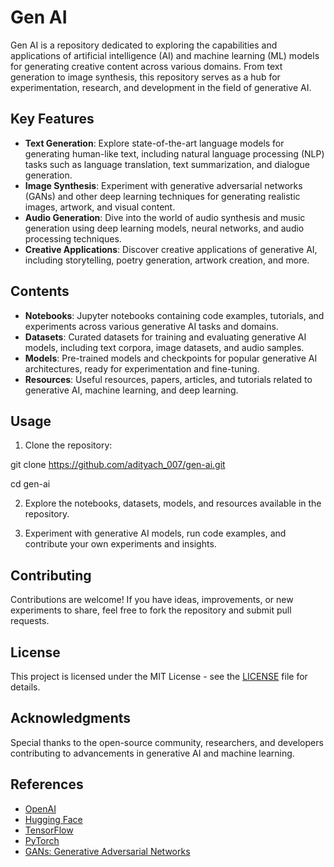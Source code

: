 # Gen AI

Gen AI is a repository dedicated to exploring the capabilities and applications of artificial intelligence (AI) and machine learning (ML) models for generating creative content across various domains. From text generation to image synthesis, this repository serves as a hub for experimentation, research, and development in the field of generative AI.

## Key Features

- **Text Generation**: Explore state-of-the-art language models for generating human-like text, including natural language processing (NLP) tasks such as language translation, text summarization, and dialogue generation.
- **Image Synthesis**: Experiment with generative adversarial networks (GANs) and other deep learning techniques for generating realistic images, artwork, and visual content.
- **Audio Generation**: Dive into the world of audio synthesis and music generation using deep learning models, neural networks, and audio processing techniques.
- **Creative Applications**: Discover creative applications of generative AI, including storytelling, poetry generation, artwork creation, and more.

## Contents

- **Notebooks**: Jupyter notebooks containing code examples, tutorials, and experiments across various generative AI tasks and domains.
- **Datasets**: Curated datasets for training and evaluating generative AI models, including text corpora, image datasets, and audio samples.
- **Models**: Pre-trained models and checkpoints for popular generative AI architectures, ready for experimentation and fine-tuning.
- **Resources**: Useful resources, papers, articles, and tutorials related to generative AI, machine learning, and deep learning.

## Usage

1. Clone the repository:

git clone https://github.com/adityach_007/gen-ai.git

cd gen-ai


2. Explore the notebooks, datasets, models, and resources available in the repository.

3. Experiment with generative AI models, run code examples, and contribute your own experiments and insights.

## Contributing

Contributions are welcome! If you have ideas, improvements, or new experiments to share, feel free to fork the repository and submit pull requests.

## License

This project is licensed under the MIT License - see the [LICENSE](LICENSE) file for details.

## Acknowledgments

Special thanks to the open-source community, researchers, and developers contributing to advancements in generative AI and machine learning.

## References

- [OpenAI](https://openai.com/)
- [Hugging Face](https://huggingface.co/)
- [TensorFlow](https://www.tensorflow.org/)
- [PyTorch](https://pytorch.org/)
- [GANs: Generative Adversarial Networks](https://en.wikipedia.org/wiki/Generative_adversarial_networks)

